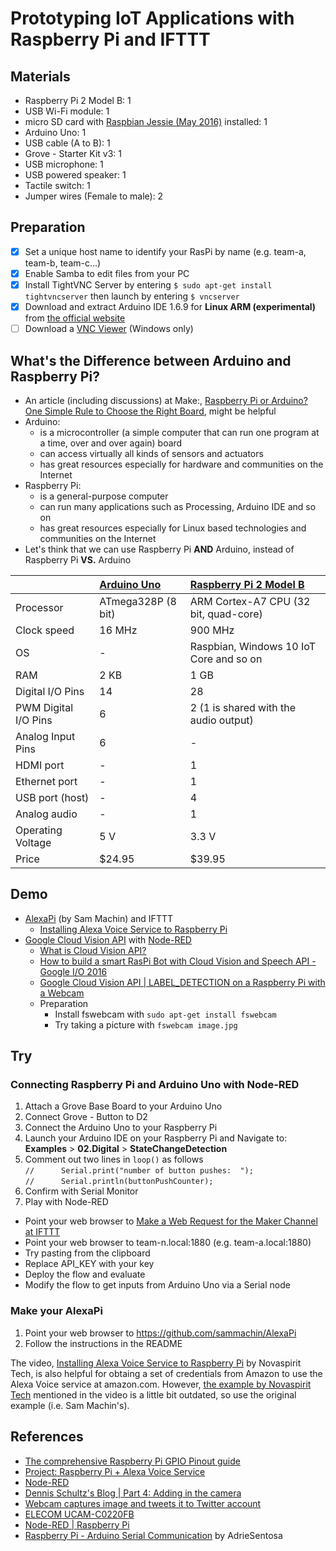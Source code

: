 # Prototyping IoT Applications with Raspberry Pi and IFTTT

## Materials

- Raspberry Pi 2 Model B: 1
- USB Wi-Fi module: 1
- micro SD card with [Raspbian Jessie (May 2016)](https://www.raspberrypi.org/downloads/raspbian/) installed: 1
- Arduino Uno: 1
- USB cable (A to B): 1
- Grove - Starter Kit v3: 1
- USB microphone: 1
- USB powered speaker: 1
- Tactile switch: 1
- Jumper wires (Female to male): 2

## Preparation

- [x] Set a unique host name to identify your RasPi by name (e.g. team-a, team-b, team-c...)
- [x] Enable Samba to edit files from your PC
- [x] Install TightVNC Server by entering `$ sudo apt-get install tightvncserver` then launch by entering `$ vncserver`
- [x] Download and extract Arduino IDE 1.6.9 for **Linux ARM (experimental)** from [the official website](https://www.arduino.cc/en/Main/Software)
- [ ] Download a [VNC Viewer](https://www.realvnc.com/download/) (Windows only)

## What's the Difference between Arduino and Raspberry Pi?

- An article (including discussions) at Make:, [Raspberry Pi or Arduino? One Simple Rule to Choose the Right Board](http://makezine.com/2015/12/04/admittedly-simplistic-guide-raspberry-pi-vs-arduino/), might be helpful
- Arduino:
  - is a microcontroller (a simple computer that can run one program at a time, over and over again) board
  - can access virtually all kinds of sensors and actuators
  - has great resources especially for hardware and communities on the Internet
- Raspberry Pi:
  - is a general-purpose computer
  - can run many applications such as Processing, Arduino IDE and so on
  - has great resources especially for Linux based technologies and communities on the Internet
- Let's think that we can use Raspberry Pi **AND** Arduino, instead of Raspberry Pi **VS.** Arduino

| | [Arduino Uno](https://www.arduino.cc/en/Main/ArduinoBoardUno) | [Raspberry Pi 2 Model B](https://www.raspberrypi.org/products/raspberry-pi-2-model-b/) |
|:--|:--|:--|
| Processor | ATmega328P (8 bit) | ARM Cortex-A7 CPU (32 bit, quad-core) |
| Clock speed | 16 MHz | 900 MHz |
| OS | - | Raspbian, Windows 10 IoT Core and so on |
| RAM | 2 KB | 1 GB |
| Digital I/O Pins | 14 | 28 |
| PWM Digital I/O Pins | 6 | 2 (1 is shared with the audio output) |
| Analog Input Pins | 6 | - |
| HDMI port | - | 1 |
| Ethernet port | - | 1 |
| USB port (host) | - | 4 |
| Analog audio | - | 1 |
| Operating Voltage | 5 V | 3.3 V |
| Price | $24.95 | $39.95 |

## Demo

- [AlexaPi](https://github.com/sammachin/AlexaPi) (by Sam Machin) and IFTTT
  - [Installing Alexa Voice Service to Raspberry Pi](https://youtu.be/frH9HaQTFL8)
- [Google Cloud Vision API](https://cloud.google.com/vision/) with [Node-RED](http://nodered.org/)
  - [What is Cloud Vision API?](https://youtu.be/eve8DkkVdhI)
  - [How to build a smart RasPi Bot with Cloud Vision and Speech API - Google I/O 2016](https://www.youtube.com/watch?v=HpPyhsC4q9M)
  - [Google Cloud Vision API | LABEL_DETECTION on a Raspberry Pi with a Webcam](http://flows.nodered.org/flow/4079e89b8afbcb8f70cea5d75e5120f8)
  - Preparation
    - Install fswebcam with `sudo apt-get install fswebcam`
    - Try taking a picture with `fswebcam image.jpg`

## Try

### Connecting Raspberry Pi and Arduino Uno with Node-RED

1. Attach a Grove Base Board to your Arduino Uno
2. Connect Grove - Button to D2
3. Connect the Arduino Uno to your Raspberry Pi
4. Launch your Arduino IDE on your Raspberry Pi and Navigate to: **Examples** > **02.Digital** > **StateChangeDetection**
5. Comment out two lines in `loop()` as follows  
   `//      Serial.print("number of button pushes:  ");`  
   `//      Serial.println(buttonPushCounter);`
6. Confirm with Serial Monitor
7. Play with Node-RED
  - Point your web browser to [Make a Web Request for the Maker Channel at IFTTT](http://flows.nodered.org/flow/f8bda419efca37dc0366c47cdadf40ad)
  - Point your web browser to team-n.local:1880 (e.g. team-a.local:1880)
  - Try pasting from the clipboard
  - Replace API_KEY with your key
  - Deploy the flow and evaluate
  - Modify the flow to get inputs from Arduino Uno via a Serial node

### Make your AlexaPi

1. Point your web browser to https://github.com/sammachin/AlexaPi
2. Follow the instructions in the README

The video, [Installing Alexa Voice Service to Raspberry Pi](https://youtu.be/frH9HaQTFL8?t=3m40s) by Novaspirit Tech, is also helpful for obtaing a set of credentials from Amazon to use the Alexa Voice service at amazon.com. However, [the example by Novaspirit Tech](https://github.com/novaspirit/AlexaPi) mentioned in the video is a little bit outdated, so use the original example (i.e. Sam Machin's).

## References

- [The comprehensive Raspberry Pi GPIO Pinout guide](http://pinout.xyz/)
- [Project: Raspberry Pi + Alexa Voice Service](https://github.com/amzn/alexa-avs-raspberry-pi)
- [Node-RED](http://nodered.org/)
- [Dennis Schultz's Blog | Part 4: Adding in the camera](https://dennisschultz.wordpress.com/2015/06/29/my-internet-of-things-and-mobilefirst-adventure-part-5-adding-in-the-camera/)
- [Webcam captures image and tweets it to Twitter account](http://flows.nodered.org/flow/3acea22db01b2b76d46d)
- [ELECOM UCAM-C0220FB](http://www2.elecom.co.jp/multimedia/pc-camera/ucam-c0220fb/)
- [Node-RED | Raspberry Pi](http://nodered.org/docs/hardware/raspberrypi)
- [Raspberry Pi - Arduino Serial Communication](http://www.instructables.com/id/Raspberry-Pi-Arduino-Serial-Communication/) by AdrieSentosa

